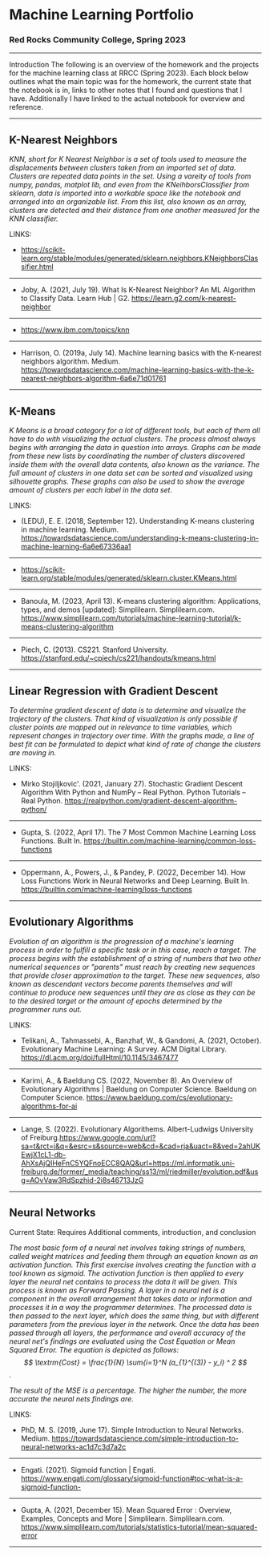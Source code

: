 
# **Machine Learning Portfolio**
### **Red Rocks Community College**, Spring 2023

---
Introduction
The following is an overview of the homework and the projects for the machine learning class at RRCC (Spring 2023). Each block below outlines what the main topic was for the homework, the current state that the notebook is in, links to other notes that I found and questions that I have. Additionally I have linked to the actual notebook for overview and reference.

---

## **K-Nearest Neighbors**

_KNN, short for K Nearest Neighbor is a set of tools used to measure the displacements between clusters taken from an imported set of data. Clusters are repeated data points in the set. Using a vareity of tools from numpy, pandas, matplot lib, and even from the KNeihborsClassifier from sklearn, data is imported into a workable space like the notebook and arranged into an organizable list. From this list, also known as an array, clusters are detected and their distance from one another measured for the KNN classifier._

LINKS:

- https://scikit-learn.org/stable/modules/generated/sklearn.neighbors.KNeighborsClassifier.html
 ---
- Joby, A. (2021, July 19). What Is K-Nearest Neighbor? An ML Algorithm to Classify Data. Learn Hub | G2. https://learn.g2.com/k-nearest-neighbor
 ---
- https://www.ibm.com/topics/knn
 ---
- Harrison, O. (2019a, July 14). Machine learning basics with the K-nearest neighbors algorithm. Medium. https://towardsdatascience.com/machine-learning-basics-with-the-k-nearest-neighbors-algorithm-6a6e71d01761
---

## **K-Means**

_K Means is a broad category for a lot of different tools, but each of them all have to do with visualizing the actual clusters. The process almost always begins with arranging the data in question into arrays. Graphs can be made from these new lists by coordinating the number of clusters discovered inside them with the overall data contents, also known as the variance. The full amount of clusters in one data set can be sorted and visualized using silhouette graphs. These graphs can also be used to show the average amount of clusters per each label in the data set._

LINKS:

- (LEDU), E. E. (2018, September 12). Understanding K-means clustering in machine learning. Medium. https://towardsdatascience.com/understanding-k-means-clustering-in-machine-learning-6a6e67336aa1
---
- https://scikit-learn.org/stable/modules/generated/sklearn.cluster.KMeans.html
---
- Banoula, M. (2023, April 13). K-means clustering algorithm: Applications, types, and demos [updated]: Simplilearn. Simplilearn.com. https://www.simplilearn.com/tutorials/machine-learning-tutorial/k-means-clustering-algorithm
---
- Piech, C. (2013). CS221. Stanford University. https://stanford.edu/~cpiech/cs221/handouts/kmeans.html
---

## **Linear Regression with Gradient Descent**

_To determine gradient descent of data is to determine and visualize the trajectory of the clusters. That kind of visualization is only possible if cluster points are mapped out in relevance to time variables, which represent changes in trajectory over time. With the graphs made, a line of best fit can be formulated to depict what kind of rate of change the clusters are moving in._

LINKS:

- Mirko Stojiljkovic'. (2021, January 27). Stochastic Gradient Descent Algorithm With Python and NumPy – Real Python. Python Tutorials – Real Python. https://realpython.com/gradient-descent-algorithm-python/
---
- Gupta, S. (2022, April 17). The 7 Most Common Machine Learning Loss Functions. Built In. https://builtin.com/machine-learning/common-loss-functions
---
- Oppermann, A., Powers, J., & Pandey, P. (2022, December 14). How Loss Functions Work in Neural Networks and Deep Learning. Built In. https://builtin.com/machine-learning/loss-functions
---

## **Evolutionary Algorithms**

_Evolution of an algorithm is the progression of a machine's learning process in order to fulfill a specific task or in this case, reach a target. The process begins with the establishment of a string of numbers that two other numerical sequences or "parents" must reach by creating new sequences that provide closer approximation to the target. These new sequences, also known as descendant vectors become parents themselves and will continue to produce new sequences until they are as close as they can be to the desired target or the amount of epochs determined by the programmer runs out._

LINKS:

- Telikani, A., Tahmassebi, A., Banzhaf, W., & Gandomi, A. (2021, October). Evolutionary Machine Learning: A Survey. ACM Digital Library. https://dl.acm.org/doi/fullHtml/10.1145/3467477
---
- Karimi, A., & Baeldung CS. (2022, November 8). An Overview of Evolutionary Algorithms | Baeldung on Computer Science. Baeldung on Computer Science. https://www.baeldung.com/cs/evolutionary-algorithms-for-ai
---
- Lange, S. (2022). Evolutionary Algorithems. Albert-Ludwigs University of Freiburg.https://www.google.com/url?sa=t&rct=j&q=&esrc=s&source=web&cd=&cad=rja&uact=8&ved=2ahUKEwjX1cL1-db-AhXsAjQIHeFnC5YQFnoECC8QAQ&url=https://ml.informatik.uni-freiburg.de/former/_media/teaching/ss13/ml/riedmiller/evolution.pdf&usg=AOvVaw3RdSpzhid-2i8s46713JzG
---

## **Neural Networks**
Current State: Requires Additional comments, introduction, and conclusion

_The most basic form of a neural net involves taking strings of numbers, called weight matrices and feeding them through an equation known as an activation function. This first exercise involves creating the function with a tool known as sigmoid. The activation function is then applied to every layer the neural net contains to process the data it will be given. This process is known as Forward Passing. A layer in a neural net is a component in the overall arrangement that takes data or information and processes it in a way the programmer determines. The processed data is then passed to the next layer, which does the same thing, but with different parameters from the previous layer in the network. Once the data has been passed through all layers, the performance and overall accuracy of the neural net's findings are evaluated using the Cost Equation or Mean Squared Error. The equation is depicted as follows: $$ \textrm{Cost} = \frac{1}{N} \sum{i=1}^N (a_{1}^{(3)} - y_i) ^ 2 $$._

_The result of the MSE is a percentage. The higher the number, the more accurate the neural nets findings are._

LINKS:

- PhD, M. S. (2019, June 17). Simple Introduction to Neural Networks. Medium. https://towardsdatascience.com/simple-introduction-to-neural-networks-ac1d7c3d7a2c
---
- Engati. (2021). Sigmoid function | Engati. https://www.engati.com/glossary/sigmoid-function#toc-what-is-a-sigmoid-function-
---
- Gupta, A. (2021, December 15). Mean Squared Error : Overview, Examples, Concepts and More | Simplilearn. Simplilearn.com. https://www.simplilearn.com/tutorials/statistics-tutorial/mean-squared-error
---
 
